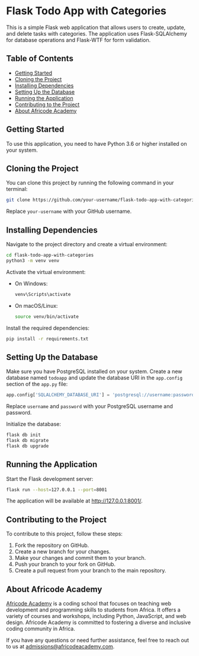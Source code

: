 # Flask Todo App with Categories

This is a simple Flask web application that allows users to create, update, and delete tasks with categories. The application uses Flask-SQLAlchemy for database operations and Flask-WTF for form validation.

## Table of Contents

- [Getting Started](#getting-started)
- [Cloning the Project](#cloning-the-project)
- [Installing Dependencies](#installing-dependencies)
- [Setting Up the Database](#setting-up-the-database)
- [Running the Application](#running-the-application)
- [Contributing to the Project](#contributing-to-the-project)
- [About Africode Academy](#about-africode-academy)

## Getting Started

To use this application, you need to have Python 3.6 or higher installed on your system.

## Cloning the Project

You can clone this project by running the following command in your terminal:

```bash
git clone https://github.com/your-username/flask-todo-app-with-categories.git
```

Replace `your-username` with your GitHub username.

## Installing Dependencies

Navigate to the project directory and create a virtual environment:

```bash
cd flask-todo-app-with-categories
python3 -m venv venv
```

Activate the virtual environment:

- On Windows:

  ```bash
  venv\Scripts\activate
  ```

- On macOS/Linux:
  ```bash
  source venv/bin/activate
  ```

Install the required dependencies:

```bash
pip install -r requirements.txt
```

## Setting Up the Database

Make sure you have PostgreSQL installed on your system. Create a new database named `todoapp` and update the database URI in the `app.config` section of the `app.py` file:

```python
app.config['SQLALCHEMY_DATABASE_URI'] = 'postgresql://username:password@localhost:5432/todoapp'
```

Replace `username` and `password` with your PostgreSQL username and password.

Initialize the database:

```bash
flask db init
flask db migrate
flask db upgrade
```

## Running the Application

Start the Flask development server:

```bash
flask run --host=127.0.0.1 --port=8001
```

The application will be available at http://127.0.0.1:8001/.

## Contributing to the Project

To contribute to this project, follow these steps:

1. Fork the repository on GitHub.
2. Create a new branch for your changes.
3. Make your changes and commit them to your branch.
4. Push your branch to your fork on GitHub.
5. Create a pull request from your branch to the main repository.

## About Africode Academy

[Africode Academy](https://africodeacademy.com/) is a coding school that focuses on teaching web development and programming skills to students from Africa. It offers a variety of courses and workshops, including Python, JavaScript, and web design. Africode Academy is committed to fostering a diverse and inclusive coding community in Africa.

If you have any questions or need further assistance, feel free to reach out to us at [admissions@africodeacademy.com](mailto:admissions@africodeacademy.com).
